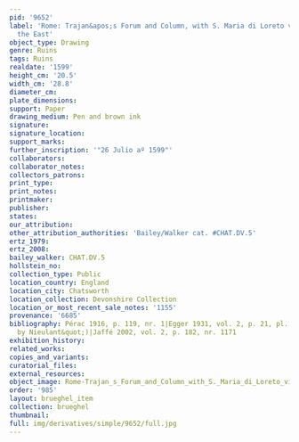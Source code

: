 ```yaml
---
pid: '9652'
label: 'Rome: Trajan&apos;s Forum and Column, with S. Maria di Loreto viewed from
  the East'
object_type: Drawing
genre: Ruins
tags: Ruins
realdate: '1599'
height_cm: '20.5'
width_cm: '28.8'
diameter_cm: 
plate_dimensions: 
support: Paper
drawing_medium: Pen and brown ink
signature: 
signature_location: 
support_marks: 
further_inscription: '"26 Julio aº 1599"'
collaborators: 
collaborator_notes: 
collectors_patrons: 
print_type: 
print_notes: 
printmaker: 
publisher: 
states: 
our_attribution: 
other_attribution_authorities: 'Bailey/Walker cat. #CHAT.DV.5'
ertz_1979: 
ertz_2008: 
bailey_walker: CHAT.DV.5
hollstein_no: 
collection_type: Public
location_country: England
location_city: Chatsworth
location_collection: Devonshire Collection
location_or_most_recent_sale_notes: '1155'
provenance: '6685'
bibliography: Pérac 1916, p. 119, nr. 1|Egger 1931, vol. 2, p. 21, pl. 46 (&quot;perhaps
  by Nieulant&quot;)|Jaffé 2002, vol. 2, p. 182, nr. 1171
exhibition_history: 
related_works: 
copies_and_variants: 
curatorial_files: 
external_resources: 
object_image: Rome-Trajan_s_Forum_and_Column_with_S._Maria_di_Loreto_viewed_from_the_East_1155_Chatsworth.jpg
order: '985'
layout: brueghel_item
collection: brueghel
thumbnail: 
full: img/derivatives/simple/9652/full.jpg
---
```

